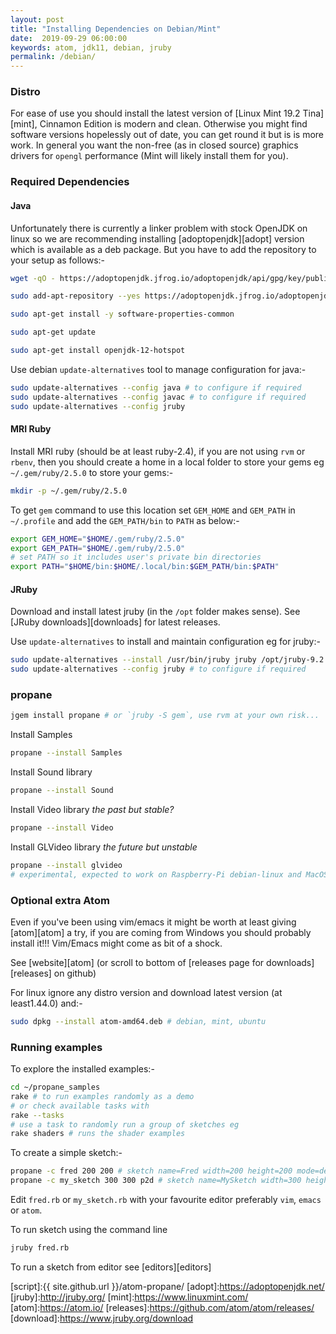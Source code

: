 ```yaml
---
layout: post
title: "Installing Dependencies on Debian/Mint"
date:  2019-09-29 06:00:00
keywords: atom, jdk11, debian, jruby
permalink: /debian/
---
```

### Distro ###

For ease of use you should install the latest version of [Linux Mint 19.2 Tina][mint], Cinnamon Edition is modern and clean. Otherwise you might find software versions hopelessly out of date, you can get round it but is is more work.  In general you want the non-free (as in closed source) graphics drivers for `opengl` performance (Mint will likely install them for you).

### Required Dependencies ###

#### Java ####

Unfortunately there is currently a linker problem with stock OpenJDK on linux so we are recommending installing [adoptopenjdk][adopt] version which is available as a deb package. But you have to add the repository to your setup as follows:-

```bash
wget -qO - https://adoptopenjdk.jfrog.io/adoptopenjdk/api/gpg/key/public | sudo apt-key add -

sudo add-apt-repository --yes https://adoptopenjdk.jfrog.io/adoptopenjdk/deb/

sudo apt-get install -y software-properties-common

sudo apt-get update

sudo apt-get install openjdk-12-hotspot
```

Use debian `update-alternatives` tool to manage configuration for java:-
```bash
sudo update-alternatives --config java # to configure if required
sudo update-alternatives --config javac # to configure if required
sudo update-alternatives --config jruby
```

#### MRI Ruby

Install MRI ruby (should be at least ruby-2.4), if you are not using `rvm` or `rbenv`, then you should create a home in a local folder to store your gems eg `~/.gem/ruby/2.5.0` to store your gems:-

```bash
mkdir -p ~/.gem/ruby/2.5.0
```

To get `gem` command to use this location set `GEM_HOME` and `GEM_PATH` in `~/.profile` and add the `GEM_PATH/bin` to `PATH` as below:-

```bash
export GEM_HOME="$HOME/.gem/ruby/2.5.0"
export GEM_PATH="$HOME/.gem/ruby/2.5.0"
# set PATH so it includes user's private bin directories
export PATH="$HOME/bin:$HOME/.local/bin:$GEM_PATH/bin:$PATH"
```

#### JRuby

Download and install latest jruby (in the `/opt` folder makes sense). See [JRuby downloads][downloads] for latest releases.

Use `update-alternatives` to install and maintain configuration eg for jruby:-
```bash
sudo update-alternatives --install /usr/bin/jruby jruby /opt/jruby-9.2.14.0/bin/jruby 100
sudo update-alternatives --config jruby # to configure if required
```

### propane

```bash
jgem install propane # or `jruby -S gem`, use rvm at your own risk...
```

Install Samples

```bash
propane --install Samples
```

Install Sound library

```bash
propane --install Sound
```

Install Video library _the past but stable?_

```bash
propane --install Video
```

Install GLVideo library _the future but unstable_

```bash
propane --install glvideo
# experimental, expected to work on Raspberry-Pi debian-linux and MacOS
```

### Optional extra Atom ###

Even if you've been using vim/emacs it might be worth at least giving [atom][atom] a try, if you are coming from Windows you should probably install it!!! Vim/Emacs might come as bit of a shock.

See [website][atom] (or scroll to bottom of [releases page for downloads][releases] on github)

For linux ignore any distro version and download latest version (at least1.44.0) and:-

```bash
sudo dpkg --install atom-amd64.deb # debian, mint, ubuntu
```

### Running examples ###

To explore the installed examples:-
```bash
cd ~/propane_samples
rake # to run examples randomly as a demo
# or check available tasks with
rake --tasks
# use a task to randomly run a group of sketches eg
rake shaders # runs the shader examples
```

To create a simple sketch:-
```bash
propane -c fred 200 200 # sketch name=Fred width=200 height=200 mode=default
propane -c my_sketch 300 300 p2d # sketch name=MySketch width=300 height=300 mode=P2D
```
Edit `fred.rb` or `my_sketch.rb` with your favourite editor preferably `vim`, `emacs` or `atom`.

To run sketch using the command line

```bash
jruby fred.rb
```

To run a sketch from editor see [editors][editors]


[script]:{{ site.github.url }}/atom-propane/
[adopt]:https://adoptopenjdk.net/
[jruby]:http://jruby.org/
[mint]:https://www.linuxmint.com/
[atom]:https://atom.io/
[releases]:https://github.com/atom/atom/releases/
[download]:https://www.jruby.org/download
